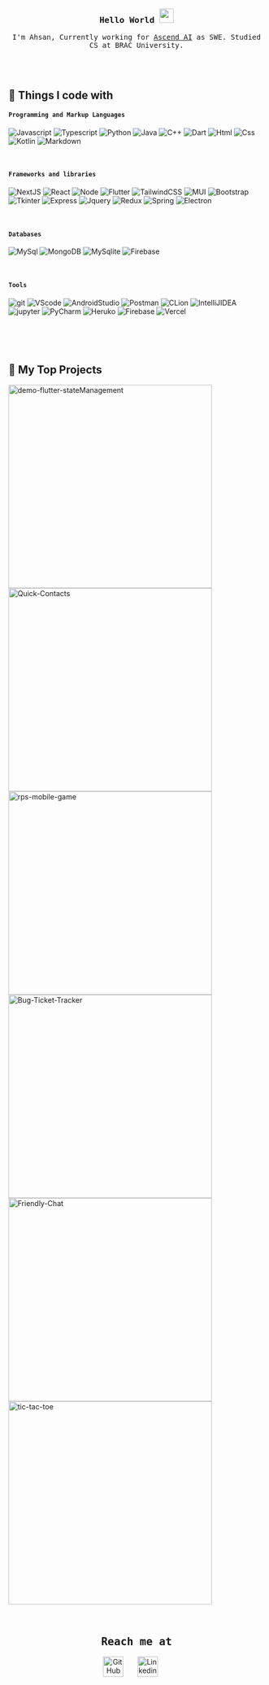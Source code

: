 
<!--
**islam-ahsanul/islam-ahsanul** is a ✨ _special_ ✨ repository because its `README.md` (this file) appears on your GitHub profile.

Here are some ideas to get you started:

- 🔭 I’m currently working on ...
- 🌱 I’m currently learning ...
- 👯 I’m looking to collaborate on ...
- 🤔 I’m looking for help with ...
- 💬 Ask me about ...
- 📫 How to reach me: ...
- 😄 Pronouns: ...
- ⚡ Fun fact: ....
![GitHub Streak](https://github-readme-streak-stats.herokuapp.com/?user=islam-ahsanul&theme=dark)

  ![github](https://user-images.githubusercontent.com/91280897/189488410-cc9f0d22-9187-470c-9b37-6da1323a1afc.png)
  Dedicated towards being a full-stack developer.
-->

<h3 align="center">
  <samp>
    Hello World
  </samp>
  
  <img src="https://media.giphy.com/media/hvRJCLFzcasrR4ia7z/giphy.gif" width="28">
</h3>

<p align="center">
  <samp>
    I'm Ahsan, Currently working for  <a href="https://www.ascendai.site/">Ascend AI</a> as SWE. Studied CS at BRAC University.
  </samp>
</p>
 
 <br>
 <br>


## 🔆 Things I code with

#### `Programming and Markup Languages`
<p>
   <img alt="Javascript" src="https://img.shields.io/badge/javascript-e9d317.svg?style=flat&logo=javascript&logoColor=black" />
   <img alt="Typescript" src="https://img.shields.io/badge/typescript-%23007ACC.svg?style=flat&logo=typescript&logoColor=white" />
   <img alt="Python" src="https://img.shields.io/badge/python-ffe05b?style=flat&logo=python&logoColor=3670a0" />
   <img alt="Java" src="https://img.shields.io/badge/Java-%23ED8B00.svg?style=flat&logo=openjdk&logoColor=white" />
   <img alt="C++" src="https://img.shields.io/badge/c++-%2300599C.svg?style=flat&logo=c%2B%2B&logoColor=white" />
   <img alt="Dart" src="https://img.shields.io/badge/dart-%230175C2.svg?style=flat&logo=dart&logoColor=white" />
   <img alt="Html" src="https://img.shields.io/badge/html5-%23E34F26.svg?style=flat&logo=html5&logoColor=white" />
   <img alt="Css" src="https://img.shields.io/badge/css3-%231572B6.svg?style=flat&logo=css3&logoColor=white" />
   <img alt="Kotlin" src="https://img.shields.io/badge/kotlin-%237F52FF.svg?style=flat&logo=kotlin&logoColor=white" />
   <img alt="Markdown" src="https://img.shields.io/badge/markdown-%23000000.svg?style=flat&logo=markdown&logoColor=white" />
  
</p>
<br>


#### `Frameworks and libraries`
<p>
   <img alt="NextJS" src="https://img.shields.io/badge/Next-black?style=flat&logo=next.js&logoColor=white" />
   <img alt="React" src="https://img.shields.io/badge/-React-45b8d8?style=flat&logo=react&logoColor=white" />
   <img alt="Node" src="https://img.shields.io/badge/node.js-6DA55F?style=flat&logo=node.js&logoColor=white"/>
   <img alt="Flutter" src="https://img.shields.io/badge/Flutter-%2302569B.svg?style=flat&logo=Flutter&logoColor=white"/>
   <img alt="TailwindCSS" src="https://img.shields.io/badge/tailwindcss-%2338B2AC.svg?style=flat&logo=tailwind-css&logoColor=white" />
   <img alt="MUI" src="https://img.shields.io/badge/MUI-%230081CB.svg?style=flat&logo=mui&logoColor=white" />
   <img alt="Bootstrap" src="https://img.shields.io/badge/bootstrap-%23563D7C.svg?style=flat&logo=bootstrap&logoColor=white" />
   <img alt="Tkinter" src="https://img.shields.io/badge/Tkinter-ffdd54?style=flat&logo=python&logoColor=3670a0" />
   <img alt="Express" src="https://img.shields.io/badge/express.js-%23404d59.svg?style=flat&logo=express&logoColor=%2361DAFB" />
   <img alt="Jquery" src="https://img.shields.io/badge/jquery-%230769AD.svg?style=flat&logo=jquery&logoColor=white" />
   <img alt="Redux" src="https://img.shields.io/badge/redux-%23593d88.svg?style=flat&logo=redux&logoColor=white" />
   <img alt="Spring" src="https://img.shields.io/badge/spring-%236DB33F.svg?style=flat&logo=spring&logoColor=white" />
   <img alt="Electron" src="https://img.shields.io/badge/Electron-191970?style=flat&logo=Electron&logoColor=white" />

</p>
<br>


#### `Databases`
<p>
   <img alt="MySql" src="https://img.shields.io/badge/MySql-ffcc00.svg?style=flat&logo=mysql&logoColor=blue"/>
   <img alt="MongoDB" src="https://img.shields.io/badge/MongoDB-%234ea94b.svg?style=flat&logo=mongodb&logoColor=white"/>
  <img alt="MySqlite" src="https://img.shields.io/badge/sqlite-%2307405e.svg?style=flat&logo=sqlite&logoColor=white"/>
  <img alt="Firebase" src="https://img.shields.io/badge/Firebase-ffffff?style=flat&logo=Firebase&logoColor=ffcc2f" />
</p>
<br>


#### `Tools`
<p>
   <img alt="git" src="https://img.shields.io/badge/git-%23F05033.svg?style=flat&logo=git&logoColor=white"/>
   <img alt="VScode" src="https://img.shields.io/badge/Visual%20Studio%20Code-0078d7.svg?style=flat&logo=visual-studio-code&logoColor=white"/>
   <img alt="AndroidStudio" src="https://img.shields.io/badge/Android%20Studio-3DDC84.svg?style=flat&logo=android-studio&logoColor=white"/>
   <img alt="Postman" src="https://img.shields.io/badge/Postman-FF6C37?style=flat&logo=postman&logoColor=white"/>
   <img alt="CLion" src="https://img.shields.io/badge/CLion-29a3a3?style=flat&logo=clion&logoColor=black"/>
   <img alt="IntelliJIDEA" src="https://img.shields.io/badge/IntelliJIDEA-000000.svg?style=flat-square&logo=intellij-idea&logoColor=white"/>
   <img alt="jupyter" src="https://img.shields.io/badge/jupyter-%23FA0F00.svg?style=flat&logo=jupyter&logoColor=white"/>
   <img alt="PyCharm" src="https://img.shields.io/badge/PyCharm-green?style=flat&logo=pycharm&logoColor=ace600&color=black"/>
  <img alt="Heruko" src="https://img.shields.io/badge/heroku-%23430098.svg?style=flat&logo=heroku&logoColor=white" />
  <img alt="Firebase" src="https://img.shields.io/badge/Firebase-ffffff?style=flat&logo=Firebase&logoColor=ffcc2f" />
  <img alt="Vercel" src="https://img.shields.io/badge/vercel-%23000000.svg?style=flat&logo=vercel&logoColor=white" />
</p>

<br>
<br>
<br>


## 🔆 My Top Projects
<p align="left">
    <a href="https://github.com/islam-ahsanul/demo-flutter-stateManagement"><img width="400" src="https://github-readme-stats.vercel.app/api/pin/?username=islam-ahsanul&repo=demo-flutter-stateManagement&theme=tokyonight&title_color=80ffaa&text_color=FFFFFF&hide_border=true&icon_color=ff99bb&show_icons=false&border_radius=15" alt="demo-flutter-stateManagement"></a>
    <a href="https://github.com/islam-ahsanul/Quick-Contacts"><img width="400" src="https://github-readme-stats.vercel.app/api/pin/?username=islam-ahsanul&repo=Quick-Contacts&theme=tokyonight&title_color=80ffaa&text_color=FFFFFF&hide_border=true&icon_color=ff99bb&show_icons=false&border_radius=15" alt="Quick-Contacts"></a>
    <a href="https://github.com/islam-ahsanul/rps-mobile-game"><img width="400" src="https://github-readme-stats.vercel.app/api/pin/?username=islam-ahsanul&repo=rps-mobile-game&theme=tokyonight&title_color=80ffaa&text_color=FFFFFF&hide_border=true&icon_color=ff99bb&show_icons=false&border_radius=15" alt="rps-mobile-game"></a>
    <a href="https://github.com/islam-ahsanul/Bug-Ticket-Tracker"><img width="400" src="https://github-readme-stats.vercel.app/api/pin/?username=islam-ahsanul&repo=Bug-Ticket-Tracker&theme=tokyonight&title_color=80ffaa&text_color=FFFFFF&hide_border=true&icon_color=ff99bb&show_icons=false&border_radius=15" alt="Bug-Ticket-Tracker"></a>
    <a href="https://github.com/islam-ahsanul/Friendly-Chat"><img width="400" src="https://github-readme-stats.vercel.app/api/pin/?username=islam-ahsanul&repo=Friendly-Chat&theme=tokyonight&title_color=80ffaa&text_color=FFFFFF&hide_border=true&icon_color=ff99bb&show_icons=false&border_radius=15" alt="Friendly-Chat"></a>
<a href="https://github.com/islam-ahsanul/tic-tac-toe"><img width="400" src="https://github-readme-stats.vercel.app/api/pin/?username=islam-ahsanul&repo=tic-tac-toe&theme=tokyonight&title_color=80ffaa&text_color=FFFFFF&hide_border=true&icon_color=ff99bb&show_icons=false&border_radius=15" alt="tic-tac-toe"></a>
</p>
<br>

<!--
## 🔆 GitHub Stats
![Ahsan's GitHub stats](https://github-readme-stats.vercel.app/api?username=islam-ahsanul&count_private=true&show_icons=true&theme=tokyonight&hide_border=true&title_color=80ffaa&text_color=FFFFFF&icon_color=80ffaa&border_radius=15)


![Top Langs](https://github-readme-stats.vercel.app/api/top-langs/?username=islam-ahsanul&count_private=true&layout=compact&langs_count=9&show_icons=true&theme=tokyonight&hide_border=true&title_color=80ffaa&text_color=FFFFFF&border_radius=15)


![Ahsan's github activity graph](https://activity-graph.herokuapp.com/graph?username=islam-ahsanul&count_private=true&theme=react-dark&hide_border=true&color=51566c&line=80ffaa&radius=15)

<br>
<br>
-->



 <h2 align="center"><samp>Reach me at</samp></h2>

<p align="center">
  <a href="https://github.com/islam-ahsanul"><img width="40px" alt="GitHub" title="GitHub" src="https://user-images.githubusercontent.com/91280897/189489872-60826823-9f3f-4a9d-acc3-8d4dee7faead.png"/></a>
  &#8287;&#8287;&#8287;&#8287;&#8287;
  <a href="https://www.linkedin.com/in/islam-ahsanul/"><img width="40px" alt="Linkedin" title="Linkedin" src="https://user-images.githubusercontent.com/91280897/189489365-55177022-e75f-46c8-b80d-90f7d55e6d05.png"/></a>
  &#8287;&#8287;&#8287;&#8287;&#8287;
<!--    <a href="mailto:ahsanulislam.info@gmail.com"><img width="40px" alt="Send Email" title="Send Email" src="https://user-images.githubusercontent.com/91280897/189543886-a5fcc32c-d06d-41de-877a-bb183ab4d689.png"/></a> -->
  
</p> 



